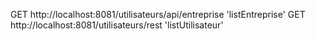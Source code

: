 GET http://localhost:8081/utilisateurs/api/entreprise 
'listEntreprise'
GET http://localhost:8081/utilisateurs/rest
'listUtilisateur'
